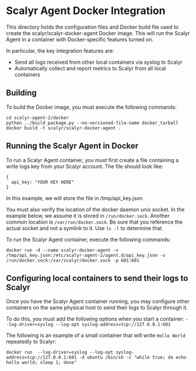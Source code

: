 Scalyr Agent Docker Integration
===============================

This directory holds the configuration files and Docker build file used to
create the scalyr/scalyr-docker-agent Docker image.  This will run the Scalyr
Agent in a container with Docker-specific features turned on.

In particular, the key integration features are:

  * Send all logs received from other local containers via syslog to Scalyr
  * Automatically collect and report metrics to Scalyr from all local containers

## Building

To build the Docker image, you must execute the following commands:

    cd scalyr-agent-2/docker
    python ../build_package.py --no-versioned-file-name docker_tarball
    docker build -t scalyr/scalyr-docker-agent .
    
## Running the Scalyr Agent in Docker

To run a Scalyr Agent container, you must first create a file containing a write logs key from
your Scalyr account.  The file should look like:

    {
      api_key: "YOUR KEY HERE"
    }

In this example, we will store the file in /tmp/api_key.json

You must also verify the location of the docker daemon unix socket.  In the example below, we assume
it is stored in `/run/docker.sock`.  Another common location is `/var/run/docker.sock`.  Be sure that
you reference the actual socket and not a symlink to it.  Use `ls -l` to determine that.

To run the Scalyr Agent container, execute the following commands:

    docker run -d --name scalyr-docker-agent -v /tmp/api_key.json:/etc/scalyr-agent-2/agent.d/api_key.json -v /run/docker.sock:/var/scalyr/docker.sock -p 601:601

## Configuring local containers to send their logs to Scalyr

Once you have the Scalyr Agent container running, you may configure other containers on the same
physical host to send their logs to Scalyr through it.

To do this, you must add the following options when you start a container: `--log-driver=syslog --log-opt syslog-address=tcp://127.0.0.1:601`

The following is an example of a small container that will write `Hello World` repeatedly to Scalyr:

    docker run  --log-driver=syslog --log-opt syslog-address=tcp://127.0.0.1:601 -d ubuntu /bin/sh -c "while true; do echo hello world; sleep 1; done"
